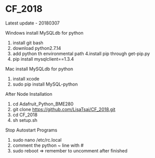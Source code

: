 # CF_2018

Latest update - 20180307

Windows install MySQLdb for python
1. install git bash
2. download python2.7.14
3. add python th environmental path
4.install pip through get-pip.py
5. pip install mysqlclient==1.3.4

Mac install MySQLdb for python
1. install xcode
2. sudo pip install MySQL-python

After Node Installation
1. cd Adafruit_Python_BME280
2. git clone https://github.com/LisaTsai/CF_2018.git
3. cd CF_2018
4. sh setup.sh

Stop Autostart Programs
1. sudo nano /etc/rc.local
2. comment the python ~ line with #
3. sudo reboot
=> remember to uncomment after finished

